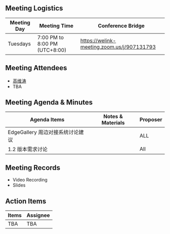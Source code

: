 ## Meeting Logistics

| Meeting Day  |  Meeting Time  | Conference Bridge  |
|---|---|---|
| Tuesdays  | 7:00 PM to 8:00 PM (UTC+8:00)   |  https://welink-meeting.zoom.us/j/907131793  |


## Meeting Attendees
- [高维涛](https://gitee.com/Gao_Victor)
- TBA

## Meeting Agenda & Minutes
|  Agenda Items  |  Notes & Materials   |  Proposer |
|---|---|---|
|  EdgeGallery 周边对接系统讨论建议 |  | ALL |
|  1.2 版本需求讨论 |  | All |




## Meeting Records
- Video Recording
- Slides


## Action Items
|  Items | Assignee   |
|---|---|
| TBA  | TBA|TBA



